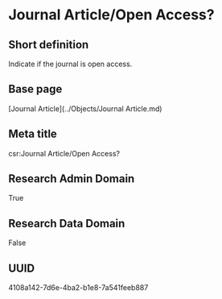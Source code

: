 # Journal Article/Open Access?
## Short definition
Indicate if the journal is open access.
## Base page
[Journal Article](../Objects/Journal Article.md)
## Meta title
csr:Journal Article/Open Access?
## Research Admin Domain
True
## Research Data Domain
False
## UUID
4108a142-7d6e-4ba2-b1e8-7a541feeb887
